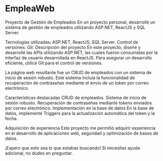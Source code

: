 # EmpleaWeb
Proyecto de Gestión de Empleados
En un proyecto personal, desarrollé un sistema de gestión de empleados utilizando ASP.NET, ReactJS y SQL Server.

Tecnologías utilizadas: ASP.NET, ReactJS, SQL Server.
Control de versiones: Git.
Descripción del proyecto
En este proyecto, diseñé y desarrollé las APIs utilizando ASP.NET, las cuales fueron consumidas por la interfaz de usuario desarrollada en ReactJS. Para asegurar un desarrollo eficiente, utilicé Git para el control de versiones.

La página web resultante fue un CRUD de empleados con un sistema de inicio de sesión robusto. Este sistema incluía la funcionalidad de recuperación de contraseñas mediante el envío de un token por correo electrónico.

Características destacadas
CRUD de empleados.
Sistema de inicio de sesión robusto.
Recuperación de contraseñas mediante tokens enviados por correo electrónico.
Implementación en la base de datos
En la base de datos, implementé Triggers para la actualización automática del token y la fecha.

Adquisición de experiencia
Este proyecto me permitió adquirir experiencia en el desarrollo de aplicaciones web, seguridad y optimización de bases de datos.

¡Espero que esto sea lo que estabas buscando! Si necesitas ayuda adicional, no dudes en preguntar.
